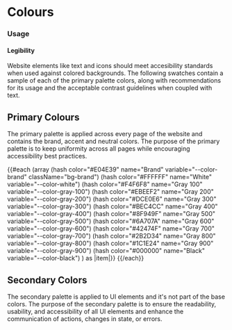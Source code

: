 # Colours

### Usage

#### Legibility

Website elements like text and icons should meet accesibility standards when used against colored backgrounds. The following swatches contain a sample of each of the primary palette colors, along with recommendations for its usage and the acceptable contrast guidelines when coupled with text.

## Primary Colours

The primary palette is applied across every page of the website and contains the brand, accent and neutral colors. The purpose of the primary palette is to keep uniformity across all pages while encouraging accessibility best practices.

<!-- fix for styleguide selector in the colour pallets -->
<style>
  .text-xl + * {
    margin-top: 0;
  }
</style>

<div class="layout mt-3">
  {{#each (array
    (hash color="#E04E39" name="Brand" variable="--color-brand" className="bg-brand")
    (hash color="#FFFFFF" name="White" variable="--color-white")
    (hash color="#F4F6F8" name="Gray 100" variable="--color-gray-100")
    (hash color="#EBEEF2" name="Gray 200" variable="--color-gray-200")
    (hash color="#DCE0E6" name="Gray 300" variable="--color-gray-300")
    (hash color="#BEC4CC" name="Gray 400" variable="--color-gray-400")
    (hash color="#8F949F" name="Gray 500" variable="--color-gray-500")
    (hash color="#6A707A" name="Gray 600" variable="--color-gray-600")
    (hash color="#42474F" name="Gray 700" variable="--color-gray-700")
    (hash color="#2B2D34" name="Gray 800" variable="--color-gray-800")
    (hash color="#1C1E24" name="Gray 900" variable="--color-gray-900")
    (hash color="#000000" name="Black" variable="--color-black")
  ) as |item|}}
    <ColorPallet
      class="lg:col-2"
      @textClasses={{array 'text-sm' 'text-base' 'text-md' 'text-lg' 'text-xl'}}
      @textColorClasses={{array '' 'text-light'}}
      @color={{item.color}}
      @name={{item.name}}
      @variable={{item.variable}}
      @class-name={{item.className}}
    />
  {{/each}}
</div>

## Secondary Colors

The secondary palette is applied to UI elements and it's not part of the base colors. The purpose of the secondary palette is to ensure the readability, usability, and accessibility of all UI elements and enhance the communication of actions, changes in state, or errors.

<div class="layout">
  <ColorPallet
    class="lg:col-2"
    @color="#0076D6"
    @name="Dark Blue"
    @variable="--color-blue-dark"
    @textClasses={{array 'text-sm' 'text-base' 'text-md' 'text-lg' 'text-xl'}}
    @textColorClasses={{array '' 'text-light'}}
  />
  <ColorPallet
    class="lg:col-2"
    @color="#10AAFF"
    @name="Blue"
    @variable="--color-blue"
    @textClasses={{array 'text-sm' 'text-base' 'text-md' 'text-lg' 'text-xl'}}
    @textColorClasses={{array '' 'text-light'}}
  />
  <ColorPallet
    class="lg:col-2"
    @color="#DFFDFF"
    @name="Light Blue"
    @variable="--color-blue-light"
    @textClasses={{array 'text-sm' 'text-base' 'text-md' 'text-lg' 'text-xl'}}
    @textColorClasses={{array '' 'text-light'}}
  />
</div>

<div class="layout">
  <ColorPallet
    class="lg:col-2"
    @color="#8BE998"
    @name="Green"
    @variable="--color-green"
    @textClasses={{array 'text-sm' 'text-base' 'text-md' 'text-lg' 'text-xl'}}
    @textColorClasses={{array '' 'text-light'}}
  />
  <ColorPallet
    class="lg:col-2"
    @color="#C7F9DE"
    @name="Light Green"
    @variable="--color-green-light"
    @textClasses={{array 'text-sm' 'text-base' 'text-md' 'text-lg' 'text-xl'}}
    @textColorClasses={{array '' 'text-light'}}
  />
</div>

<div class="layout">
  <ColorPallet
    class="lg:col-2"
    @color="#FFEC64"
    @name="Yellow"
    @variable="--color-yellow"
    @textClasses={{array 'text-sm' 'text-base' 'text-md' 'text-lg' 'text-xl'}}
    @textColorClasses={{array '' 'text-light'}}
  />
  <ColorPallet
    class="lg:col-2"
    @color="#FFFAD6"
    @name="Light Yellow"
    @variable="--color-yellow-light"
    @textClasses={{array 'text-sm' 'text-base' 'text-md' 'text-lg' 'text-xl'}}
    @textColorClasses={{array '' 'text-light'}}
  />
</div>

<div class="layout">
  <ColorPallet
    class="lg:col-2"
    @color="#7650F1"
    @name="Lilac"
    @variable="--color-lilac"
    @textClasses={{array 'text-sm' 'text-base' 'text-md' 'text-lg' 'text-xl'}}
    @textColorClasses={{array '' 'text-light'}}
  />
  <ColorPallet
    class="lg:col-2"
    @color="#D5CBFF"
    @name="Light Lilac"
    @variable="--color-lilac-light"
    @textClasses={{array 'text-sm' 'text-base' 'text-md' 'text-lg' 'text-xl'}}
    @textColorClasses={{array '' 'text-light'}}
  />
</div>
